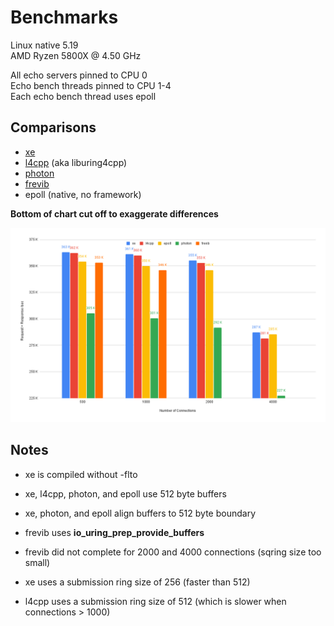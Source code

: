 # Benchmarks

Linux native 5.19<br>
AMD Ryzen 5800X @ 4.50 GHz

All echo servers pinned to CPU 0<br>
Echo bench threads pinned to CPU 1-4<br>
Each echo bench thread uses epoll

## Comparisons
- [xe](https://github.com/davidzeng0/xe)
- [l4cpp](https://github.com/CarterLi/liburing4cpp) (aka liburing4cpp)
- [photon](https://github.com/alibaba/PhotonLibOS)
- [frevib](https://github.com/frevib/io_uring-echo-server)
- epoll (native, no framework)

**Bottom of chart cut off to exaggerate differences**

![](chart.png)

## Notes
- xe is compiled without -flto

- xe, l4cpp, photon, and epoll use 512 byte buffers
- xe, photon, and epoll align buffers to 512 byte boundary

- frevib uses **io_uring_prep_provide_buffers**
- frevib did not complete for 2000 and 4000 connections (sqring size too small)

- xe uses a submission ring size of 256 (faster than 512)
- l4cpp uses a submission ring size of 512 (which is slower when connections > 1000)